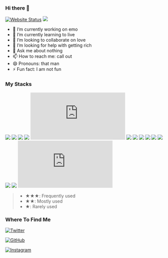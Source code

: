 ### Hi there 👋

[![Website Status](https://img.shields.io/website?label=https://www.nooc.ink&down_color=lightgrey&down_message=offline&up_color=green&up_message=online&url=https%3A%2F%2Fwww.nooc.ink)](https://www.nooc.ink)
![](https://komarev.com/ghpvc/?username=noobnooc&color=brightgreen)

- 🔭 I’m currently working on emo
- 🌱 I’m currently learning to live
- 👯 I’m looking to collaborate on love
- 🤔 I’m looking for help with getting rich
- 💬 Ask me about nothing
- 📫 How to reach me: call out
- 😄 Pronouns: that man
- ⚡ Fun fact: I am not fun

### My Stacks

![](https://img.shields.io/badge/JavaScript-★★★-F7DF1E?logo=JavaScript)
![](https://img.shields.io/badge/TypeScript-★★★-3178C6?logo=TypeScript)
![](https://img.shields.io/badge/React-★★★-61DAFB?logo=React)
![](https://img.shields.io/badge/CSS-★★★-1572B6?logo=CSS3)
![](https://img.shields.io/badge/NodeJS-★★★-339933?logo=Node.js)
![](https://img.shields.io/badge/Linux-★★-FCC624?logo=Linux)
![](https://img.shields.io/badge/Git-★★-F05032?logo=Git)
![](https://img.shields.io/badge/Docker-★★-2496ED?logo=Docker)
![](https://img.shields.io/badge/Socket.io-★★-010101?logo=Socket.io)
![](https://img.shields.io/badge/MongoDB-★★-47A248?logo=MongoDB)
![](https://img.shields.io/badge/Vite-★★-646CFF?logo=Vite)
![](https://img.shields.io/badge/Electron-★★-47848F?logo=Electron)
![](https://img.shields.io/badge/Swift-★-F05138?logo=Swift)
![](https://img.shields.io/badge/Vue-★-4FC08D?logo=Vue.js)

> - ★★★: Frequently used
> - ★★: Mostly used
> - ★: Rarely used

### Where To Find Me

[![Twitter](https://img.shields.io/badge/Twitter-noobnooc-1DA1F2?logo=Twitter&style=for-the-badge)](https://twitter.com/noobnooc)

[![GitHub](https://img.shields.io/badge/GitHub-noobnooc-181717?logo=GitHub&style=for-the-badge)](https://github.com/noobnooc)

[![Instagram](https://img.shields.io/badge/Instagram-noobnooc-E4405F?logo=Instagram&style=for-the-badge)](https://www.instagram.com/noobnooc/)

<!-- [![YouTube](https://img.shields.io/badge/YouTube-心月在路上Nooc-FF0000?logo=YouTube&logoColor=FF0000&style=for-the-badge)](https://www.youtube.com/channel/UCKCBrQjYOqyJ0SjRD1xTAog)

[![BiliBili](https://img.shields.io/badge/BiliBili-心月在路上-00A1D6?logo=Bilibili&style=for-the-badge)](https://space.bilibili.com/11005963)

[![Weibo](https://img.shields.io/badge/Weibo-心月在路上Nooc-E6162D?logo=Sina%2dWeibo&style=for-the-badge)](https://weibo.com/noobnooc) -->
